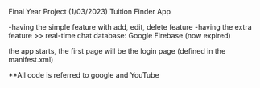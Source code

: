 Final Year Project (1/03/2023) Tuition Finder App

-having the simple feature with add, edit, delete feature
-having the extra feature >> real-time chat
database: Google Firebase (now expired)

the app starts, the first page will be the login page (defined in the manifest.xml)

**All code is referred to google and YouTube
